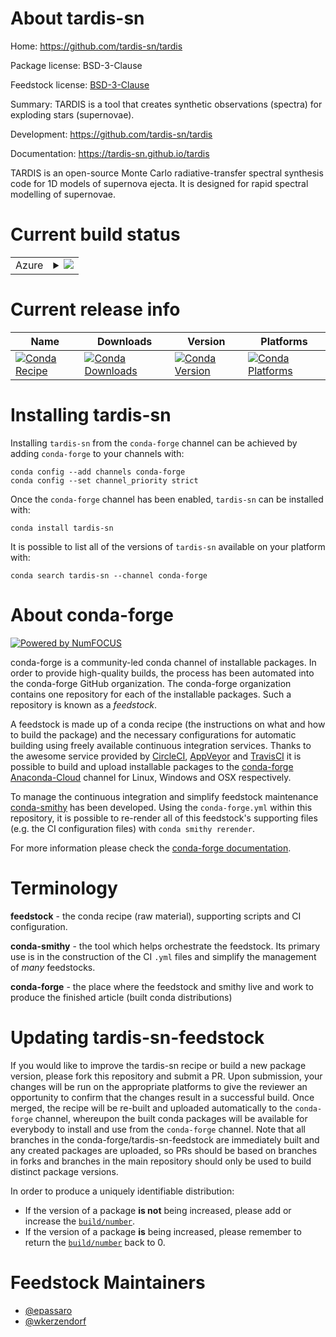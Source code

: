 About tardis-sn
===============

Home: https://github.com/tardis-sn/tardis

Package license: BSD-3-Clause

Feedstock license: [BSD-3-Clause](https://github.com/conda-forge/tardis-sn-feedstock/blob/master/LICENSE.txt)

Summary: TARDIS is a tool that creates synthetic observations (spectra) for exploding stars (supernovae).

Development: https://github.com/tardis-sn/tardis

Documentation: https://tardis-sn.github.io/tardis

TARDIS is an open-source Monte Carlo radiative-transfer spectral synthesis code for 1D models
of supernova ejecta. It is designed for rapid spectral modelling of supernovae.


Current build status
====================


<table>
    
  <tr>
    <td>Azure</td>
    <td>
      <details>
        <summary>
          <a href="https://dev.azure.com/conda-forge/feedstock-builds/_build/latest?definitionId=6912&branchName=master">
            <img src="https://dev.azure.com/conda-forge/feedstock-builds/_apis/build/status/tardis-sn-feedstock?branchName=master">
          </a>
        </summary>
        <table>
          <thead><tr><th>Variant</th><th>Status</th></tr></thead>
          <tbody><tr>
              <td>linux_64</td>
              <td>
                <a href="https://dev.azure.com/conda-forge/feedstock-builds/_build/latest?definitionId=6912&branchName=master">
                  <img src="https://dev.azure.com/conda-forge/feedstock-builds/_apis/build/status/tardis-sn-feedstock?branchName=master&jobName=linux&configuration=linux_64_" alt="variant">
                </a>
              </td>
            </tr><tr>
              <td>osx_64</td>
              <td>
                <a href="https://dev.azure.com/conda-forge/feedstock-builds/_build/latest?definitionId=6912&branchName=master">
                  <img src="https://dev.azure.com/conda-forge/feedstock-builds/_apis/build/status/tardis-sn-feedstock?branchName=master&jobName=osx&configuration=osx_64_" alt="variant">
                </a>
              </td>
            </tr>
          </tbody>
        </table>
      </details>
    </td>
  </tr>
</table>

Current release info
====================

| Name | Downloads | Version | Platforms |
| --- | --- | --- | --- |
| [![Conda Recipe](https://img.shields.io/badge/recipe-tardis--sn-green.svg)](https://anaconda.org/conda-forge/tardis-sn) | [![Conda Downloads](https://img.shields.io/conda/dn/conda-forge/tardis-sn.svg)](https://anaconda.org/conda-forge/tardis-sn) | [![Conda Version](https://img.shields.io/conda/vn/conda-forge/tardis-sn.svg)](https://anaconda.org/conda-forge/tardis-sn) | [![Conda Platforms](https://img.shields.io/conda/pn/conda-forge/tardis-sn.svg)](https://anaconda.org/conda-forge/tardis-sn) |

Installing tardis-sn
====================

Installing `tardis-sn` from the `conda-forge` channel can be achieved by adding `conda-forge` to your channels with:

```
conda config --add channels conda-forge
conda config --set channel_priority strict
```

Once the `conda-forge` channel has been enabled, `tardis-sn` can be installed with:

```
conda install tardis-sn
```

It is possible to list all of the versions of `tardis-sn` available on your platform with:

```
conda search tardis-sn --channel conda-forge
```


About conda-forge
=================

[![Powered by NumFOCUS](https://img.shields.io/badge/powered%20by-NumFOCUS-orange.svg?style=flat&colorA=E1523D&colorB=007D8A)](http://numfocus.org)

conda-forge is a community-led conda channel of installable packages.
In order to provide high-quality builds, the process has been automated into the
conda-forge GitHub organization. The conda-forge organization contains one repository
for each of the installable packages. Such a repository is known as a *feedstock*.

A feedstock is made up of a conda recipe (the instructions on what and how to build
the package) and the necessary configurations for automatic building using freely
available continuous integration services. Thanks to the awesome service provided by
[CircleCI](https://circleci.com/), [AppVeyor](https://www.appveyor.com/)
and [TravisCI](https://travis-ci.com/) it is possible to build and upload installable
packages to the [conda-forge](https://anaconda.org/conda-forge)
[Anaconda-Cloud](https://anaconda.org/) channel for Linux, Windows and OSX respectively.

To manage the continuous integration and simplify feedstock maintenance
[conda-smithy](https://github.com/conda-forge/conda-smithy) has been developed.
Using the ``conda-forge.yml`` within this repository, it is possible to re-render all of
this feedstock's supporting files (e.g. the CI configuration files) with ``conda smithy rerender``.

For more information please check the [conda-forge documentation](https://conda-forge.org/docs/).

Terminology
===========

**feedstock** - the conda recipe (raw material), supporting scripts and CI configuration.

**conda-smithy** - the tool which helps orchestrate the feedstock.
                   Its primary use is in the construction of the CI ``.yml`` files
                   and simplify the management of *many* feedstocks.

**conda-forge** - the place where the feedstock and smithy live and work to
                  produce the finished article (built conda distributions)


Updating tardis-sn-feedstock
============================

If you would like to improve the tardis-sn recipe or build a new
package version, please fork this repository and submit a PR. Upon submission,
your changes will be run on the appropriate platforms to give the reviewer an
opportunity to confirm that the changes result in a successful build. Once
merged, the recipe will be re-built and uploaded automatically to the
`conda-forge` channel, whereupon the built conda packages will be available for
everybody to install and use from the `conda-forge` channel.
Note that all branches in the conda-forge/tardis-sn-feedstock are
immediately built and any created packages are uploaded, so PRs should be based
on branches in forks and branches in the main repository should only be used to
build distinct package versions.

In order to produce a uniquely identifiable distribution:
 * If the version of a package **is not** being increased, please add or increase
   the [``build/number``](https://docs.conda.io/projects/conda-build/en/latest/resources/define-metadata.html#build-number-and-string).
 * If the version of a package **is** being increased, please remember to return
   the [``build/number``](https://docs.conda.io/projects/conda-build/en/latest/resources/define-metadata.html#build-number-and-string)
   back to 0.

Feedstock Maintainers
=====================

* [@epassaro](https://github.com/epassaro/)
* [@wkerzendorf](https://github.com/wkerzendorf/)

